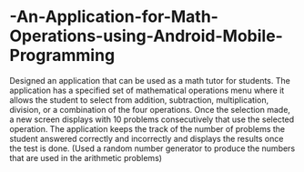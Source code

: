 # -An-Application-for-Math-Operations-using-Android-Mobile-Programming
Designed an application that can be used as a math tutor for students. The application has a specified set of mathematical operations menu where it allows the student to select from addition, subtraction, multiplication, division, or a combination of the four operations. Once the selection made, a new screen displays with 10 problems consecutively that use the selected operation. The application keeps the track of the number of problems the student answered correctly and incorrectly and displays the results once the test is done.
(Used a random number generator to produce the numbers that are used in the arithmetic problems)

